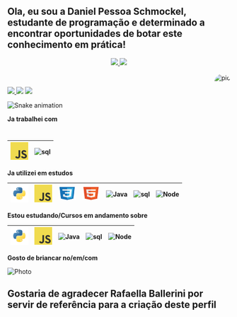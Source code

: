 

## Ola, eu sou a Daniel Pessoa Schmockel, estudante de programação e determinado a encontrar oportunidades de botar este conhecimento em prática!
<div align="center">
  <a href="https://github.com/Schmockel">
  <img height="180em" src="https://github-readme-stats.vercel.app/api?username=Schmockel&show_icons=true&theme=dracula&include_all_commits=true&count_private=true"/>
  <img height="180em" src="https://github-readme-stats.vercel.app/api/top-langs/?username=Schmockel&layout=compact&langs_count=7&theme=dracula"/>
</div>
<div style="display: inline_block"><br>
<!--  <img align="center" alt="Js" height="30" width="40" src="https://raw.githubusercontent.com/devicons/devicon/master/icons/javascript/javascript-plain.svg">
  <img align="center" alt="Ts" height="30" width="40" src="https://raw.githubusercontent.com/devicons/devicon/master/icons/typescript/typescript-plain.svg">
  <img align="center" alt="React" height="30" width="40" src="https://raw.githubusercontent.com/devicons/devicon/master/icons/react/react-original.svg">
  <img align="center" alt="HTML" height="30" width="40" src="https://raw.githubusercontent.com/devicons/devicon/master/icons/html5/html5-original.svg">
  <img align="center" alt="CSS" height="30" width="40" src="https://raw.githubusercontent.com/devicons/devicon/master/icons/css3/css3-original.svg">
  <img align="center" alt="Python" height="30" width="40" src="https://raw.githubusercontent.com/devicons/devicon/master/icons/python/python-original.svg">-->
  <img align="right" alt="pic" height="150" style="border-radius:50px;" src="https://cdn.discordapp.com/attachments/633356140322881541/958518362462380042/petpet.gif"> 
</div>

  ##
 
<div> 
  <a href="https://instagram.com/Schmockel" target="_blank"><img src="https://img.shields.io/badge/-Instagram-%23E4405F?style=for-the-badge&logo=instagram&logoColor=white" target="_blank">
  <a href = "mailto:contatoSchmockel@gmail.com"><img src="https://img.shields.io/badge/-Gmail-%23333?style=for-the-badge&logo=gmail&logoColor=white" target="_blank"></a>
  <a href="https://www.linkedin.com/in/daniel-pessoa-schmockel-856b00162/" target="_blank"><img src="https://img.shields.io/badge/-LinkedIn-%230077B5?style=for-the-badge&logo=linkedin&logoColor=white" target="_blank"></a> 
 
  ![Snake animation](https://github.com/Schmockel/Schmockel/blob/output/github-contribution-grid-snake.svg)

  **Ja trabalhei com**

<img alt="JS" title="JavaScript" width="40px" src="https://raw.githubusercontent.com/github/explore/master/topics/javascript/javascript.png">|<img title="SQL" alt="sql" width="40px" src="https://cdn.jsdelivr.net/gh/devicons/devicon/icons/microsoftsqlserver/microsoftsqlserver-plain.svg">
|--|--|

  **Ja utilizei em estudos**

<img title="Python" alt="Python" width="40px" src="https://raw.githubusercontent.com/github/explore/master/topics/python/python.png" />|<img alt="JS" title="JavaScript" width="40px" src="https://raw.githubusercontent.com/github/explore/master/topics/javascript/javascript.png">|<img title="CSS" alt="CSS" height="30" width="40" src="https://raw.githubusercontent.com/devicons/devicon/master/icons/css3/css3-original.svg">|<img title="HTML" alt="HTML" height="30" width="40" src="https://raw.githubusercontent.com/devicons/devicon/master/icons/html5/html5-original.svg">|<img title="Java" alt="Java" width="40px" src="https://cdn.jsdelivr.net/gh/devicons/devicon/icons/java/java-original.svg">|<img title="SQL" alt="sql" width="40px" src="https://cdn.jsdelivr.net/gh/devicons/devicon/icons/microsoftsqlserver/microsoftsqlserver-plain.svg">|<img title="NODE" alt="Node" width="40px" src="https://cdn.jsdelivr.net/gh/devicons/devicon/icons/nodejs/nodejs-original.svg">
|--|--|--|--|--|--|--|


          
  **Estou estudando/Cursos em andamento sobre**

<img title="Python" alt="Python" width="40px" src="https://raw.githubusercontent.com/github/explore/master/topics/python/python.png" />|<img alt="JS" title="JavaScript" width="40px" src="https://raw.githubusercontent.com/github/explore/master/topics/javascript/javascript.png">|<img title="Java" alt="Java" width="40px" src="https://cdn.jsdelivr.net/gh/devicons/devicon/icons/java/java-original.svg">|<img title="SQL" alt="sql" width="40px" src="https://cdn.jsdelivr.net/gh/devicons/devicon/icons/microsoftsqlserver/microsoftsqlserver-plain.svg">|<img title="NODE" alt="Node" width="40px" src="https://cdn.jsdelivr.net/gh/devicons/devicon/icons/nodejs/nodejs-original.svg">
|--|--|--|--|--|
 

  **Gosto de briancar no/em/com**

<img title="Photoshop" alt="Photo" width="40px" src="https://cdn.jsdelivr.net/gh/devicons/devicon/icons/photoshop/photoshop-plain.svg" />


          
  ## Gostaria de agradecer Rafaella Ballerini por servir de referência para a criação deste perfil
 
</div>
